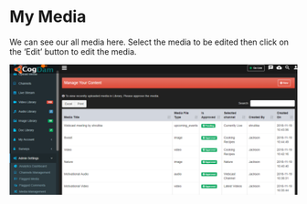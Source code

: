 # My Media

We can see our all media here. Select the media to be edited then click on the ‘Edit’ button to edit the media.

![](../.gitbook/assets/image%20%28196%29.png)

